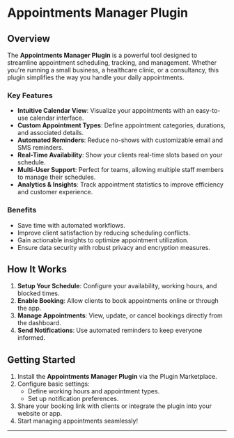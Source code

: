 # Appointments Manager Plugin  

## Overview  

The **Appointments Manager Plugin** is a powerful tool designed to streamline appointment scheduling, tracking, and management. Whether you're running a small business, a healthcare clinic, or a consultancy, this plugin simplifies the way you handle your daily appointments.  

### Key Features  
- **Intuitive Calendar View**: Visualize your appointments with an easy-to-use calendar interface.  
- **Custom Appointment Types**: Define appointment categories, durations, and associated details.  
- **Automated Reminders**: Reduce no-shows with customizable email and SMS reminders.  
- **Real-Time Availability**: Show your clients real-time slots based on your schedule.  
- **Multi-User Support**: Perfect for teams, allowing multiple staff members to manage their schedules.  
- **Analytics & Insights**: Track appointment statistics to improve efficiency and customer experience.  

### Benefits  
- Save time with automated workflows.  
- Improve client satisfaction by reducing scheduling conflicts.  
- Gain actionable insights to optimize appointment utilization.  
- Ensure data security with robust privacy and encryption measures.  

## How It Works  
1. **Setup Your Schedule**: Configure your availability, working hours, and blocked times.  
2. **Enable Booking**: Allow clients to book appointments online or through the app.  
3. **Manage Appointments**: View, update, or cancel bookings directly from the dashboard.  
4. **Send Notifications**: Use automated reminders to keep everyone informed.  

## Getting Started  
1. Install the **Appointments Manager Plugin** via the Plugin Marketplace.  
2. Configure basic settings:  
   - Define working hours and appointment types.  
   - Set up notification preferences.  
3. Share your booking link with clients or integrate the plugin into your website or app.  
4. Start managing appointments seamlessly!  

---
